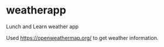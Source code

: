 # weatherapp
Lunch and Learn weather app

Used https://openweathermap.org/ to get weather information.